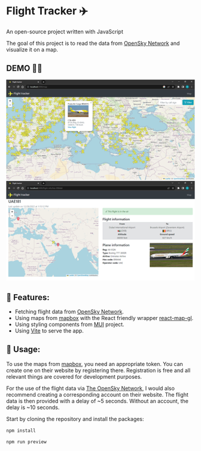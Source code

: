 # Flight Tracker ✈️
An open-source project written with JavaScript

The goal of this project is to read the data from [OpenSky Network](https://opensky-network.org/) and visualize it on a map.

## DEMO 🧑‍✈️
![Example1](example1.png) ![Example2](example2.png)

## 🔮 Features:
- Fetching flight data from [OpenSky Network](https://opensky-network.org/).
- Using maps from [mapbox](https://www.mapbox.com/) with the React friendly wrapper [react-map-gl](https://github.com/visgl/react-map-gl).
- Using styling components from [MUI](https://github.com/mui-org) project.
- Using [Vite](https://vitejs.dev/) to serve the app.

## 🔌 Usage:
To use the maps from [mapbox](https://www.mapbox.com/), you need an appropriate token. You can create one on their website by registering there. Registration is free and all relevant things are covered for development purposes.

For the use of the flight data via [The OpenSky Network](https://opensky-network.org/), I would also recommend creating a corresponding account on their website. The flight data is then provided with a delay of ~5 seconds. Without an account, the delay is ~10 seconds.

Start by cloning the repository and install the packages:
```
npm install
```
```
npm run preview
```
